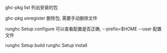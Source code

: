 ghc-pkg list
列出安装的包

ghc-pkg unregister 删除包, 需要手动删除文件

runghc Setup configure 可以查看配置是否正确, --prefix=$HOME --user 配置文件

runghc Setup build
runghc Setup install

